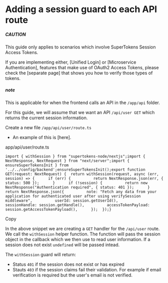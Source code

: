Adding a session guard to each API route
========================================

##### CAUTION

This guide only applies to scenarios which involve SuperTokens Session Access Tokens.

If you are implementing either, [Unified Login] or [Microservice Authentication], features that make use of OAuth2 Access Tokens, please check the [separate page] that shows you how to verify those types of tokens.

##### note

This is applicable for when the frontend calls an API in the `/app/api` folder.

For this guide, we will assume that we want an API `/api/user GET` which returns the current session information.

Create a new file `/app/api/user/route.ts`

-   An example of this is [here].

app/api/user/route.ts

```
import { withSession } from "supertokens-node/nextjs";import { NextResponse, NextRequest } from "next/server";import { ensureSuperTokensInit } from '../../config/backend';ensureSuperTokensInit();export function GET(request: NextRequest) {  return withSession(request, async (err, session) => {      if (err) {          return NextResponse.json(err, { status: 500 });      }      if (!session) {          return new NextResponse("Authentication required", { status: 401 });      }      return NextResponse.json({          note: "Fetch any data from your application for authenticated user after using verifySession middleware",          userId: session.getUserId(),          sessionHandle: session.getHandle(),          accessTokenPayload: session.getAccessTokenPayload(),      });  });}
```

Copy

In the above snippet we are creating a `GET` handler for the `/api/user` route. We call the `withSession` helper function. The function will pass the session object in the callback which we then use to read user information. If a session does not exist `undefined` will be passed intead.

The `withSession` guard will return:

-   Status `401` if the session does not exist or has expired
-   Stauts `403` if the session claims fail their validation. For example if email verification is required but the user's email is not verified.
